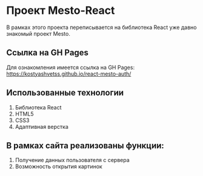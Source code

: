 # Проект Mesto-React

В рамках этого проекта переписывается на библиотека React уже давно знакомый проект Mesto.

## Ссылка на GH Pages
Для ознакомления имеется ссылка на GH Pages: https://kostyashvetss.github.io/react-mesto-auth/

## Использованные технологии
1. Библиотека React
2. HTML5
3. CSS3
4. Адаптивная верстка

## В рамках сайта реализованы функции:
1. Получение данных пользователя с сервера
2. Возможность открытия картинок
